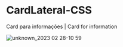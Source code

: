 # CardLateral-CSS

Card para informações | Card for information

![unknown_2023 02 28-10 59](https://user-images.githubusercontent.com/102559935/221876657-f39ea352-79ac-4329-9c99-30bec8c50f41.gif)
